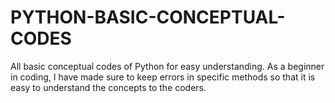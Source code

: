 # PYTHON-BASIC-CONCEPTUAL-CODES
All basic conceptual codes of Python for easy understanding.
As a beginner in coding, I have made sure to keep errors in specific methods so that it is easy to understand the concepts to the coders.
